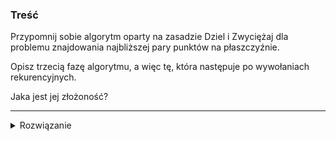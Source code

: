 ### Treść

Przypomnij sobie algorytm oparty na zasadzie Dziel i Zwyciężaj dla problemu znajdowania najbliższej pary punktów na płaszczyźnie. 

Opisz trzecią fazę algorytmu, a więc tę, która następuje po wywołaniach rekurencyjnych. 

Jaka jest jej złożoność?


------
<details><summary>Rozwiązanie</summary>
    
Dla każdego punktu podziału dla współrzędnych x robimy odpowiedni padding(na podstawie aktualnej najkrótszej odległości między punktami, które oznaczamy `d`). Następnie przechodzimy po współrzędnych y, w określonym prostokącie wyznacznowym przez padding, z góry na dół i dodajemy do zbioru `Y` kolejne punkty. Po dodaniu nowego punktu sprawdzamy czy w zbiorze są takie punkty, których odległość do tego nowego jest większa niż `d`. Jeśli odległość jest większa niż `d` to usuwamy taki element ze zbioru. Jeśli jest więcej element w `Y` niż 6 to także usuwamy nadmiar punktów najbardziej odległych od nowego elementu. Po usunięciu zbyt odległych punktów przechodzimy do sprawdzenia czy odległość między którymś z elementem zbioru i nowym elementem jest lepsza niż `d`. Jeśli jest lepsza to ta wartość staje się nowym `d`. W taki sposób powtarzamy aż zejdziemy na sam dół. Następnie przechodzimy do następnego punktu podziału x i powtarzamy algorytm.

![](https://latex.codecogs.com/svg.latex?%20\Theta(n))
<p>
    
